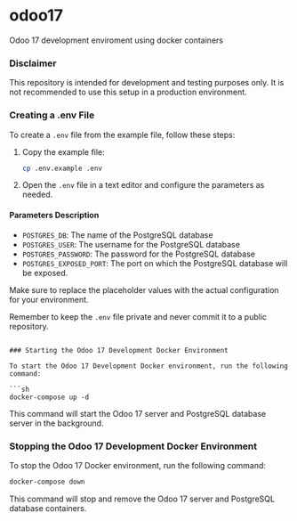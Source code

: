 # odoo17
Odoo 17 development enviroment using docker containers

### Disclaimer
This repository is intended for development and testing purposes only. It is not recommended to use this setup in a production environment.

### Creating a .env File

To create a `.env` file from the example file, follow these steps:

1. Copy the example file:
    ```sh
    cp .env.example .env
    ```

2. Open the `.env` file in a text editor and configure the parameters as needed.

#### Parameters Description

- `POSTGRES_DB`: The name of the PostgreSQL database
- `POSTGRES_USER`: The username for the PostgreSQL database
- `POSTGRES_PASSWORD`: The password for the PostgreSQL database
- `POSTGRES_EXPOSED_PORT`: The port on which the PostgreSQL database will be exposed.

Make sure to replace the placeholder values with the actual configuration for your environment.

Remember to keep the `.env` file private and never commit it to a public repository.

```

### Starting the Odoo 17 Development Docker Environment

To start the Odoo 17 Development Docker environment, run the following command:

```sh
docker-compose up -d
```

This command will start the Odoo 17 server and PostgreSQL database server in the background.

### Stopping the Odoo 17 Development Docker Environment

To stop the Odoo 17 Docker environment, run the following command:

```sh
docker-compose down
```

This command will stop and remove the Odoo 17 server and PostgreSQL database containers.